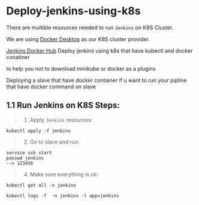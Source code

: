 # Deploy-jenkins-using-k8s

There are multible resources needed to run `Jenkins` on K8S Cluster.

We are using [Docker Desktop](https://www.docker.com/products/docker-desktop/) as our K8S cluster provider.

[Jenkins Docker Hub](https://hub.docker.com/r/jenkins/jenkins)
Deploy jenkins using k8s that have kubectl and docker conatiner


to help you not to download minikube or docker as a plugins

Deploying a slave that have docker container if u want to run your pipline that have docker command on slave 


## 1.1 Run Jenkins on K8S Steps:

> 1. Apply `Jenkins` resources:

```
kubectl apply -f jenkins
```
> 2. Go to slave and run:
```
service ssh start
passwd jenkins
--> 123456
```
> 4. Make sure everything is ok:
```
kubectl get all -n jenkins 

kubectl logs -f  -n jenkins -l app=jenkins
